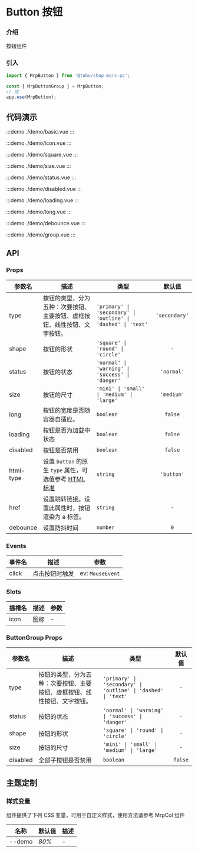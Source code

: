 # Button 按钮

### 介绍

按钮组件

### 引入

```js
import { MrpButton } from '@tuhu/shop-mars-pc';

const { MrpButtonGroup } = MrpButton;
// 或
app.use(MrpButton);
```

## 代码演示

:::demo ./demo/basic.vue
:::

:::demo ./demo/icon.vue
:::

:::demo ./demo/square.vue
:::

:::demo ./demo/size.vue
:::

:::demo ./demo/status.vue
:::

:::demo ./demo/disabled.vue
:::

:::demo ./demo/loading.vue
:::

:::demo ./demo/long.vue
:::

:::demo ./demo/debounce.vue
:::

:::demo ./demo/group.vue
:::

## API

### Props

| 参数名    | 描述                                                                                                                                          | 类型                                                          |    默认值     |
| --------- | --------------------------------------------------------------------------------------------------------------------------------------------- | ------------------------------------------------------------- | :-----------: |
| type      | 按钮的类型，分为五种：次要按钮、主要按钮、虚框按钮、线性按钮、文字按钮。                                                                      | `'primary' \| 'secondary' \| 'outline' \| 'dashed' \| 'text'` | `'secondary'` |
| shape     | 按钮的形状                                                                                                                                    | `'square' \| 'round' \| 'circle'`                             |      `-`      |
| status    | 按钮的状态                                                                                                                                    | `'normal' \| 'warning' \| 'success' \| 'danger'`              |  `'normal'`   |
| size      | 按钮的尺寸                                                                                                                                    | `'mini' \| 'small' \| 'medium' \| 'large'`                    |  `'medium'`   |
| long      | 按钮的宽度是否随容器自适应。                                                                                                                  | `boolean`                                                     |    `false`    |
| loading   | 按钮是否为加载中状态                                                                                                                          | `boolean`                                                     |    `false`    |
| disabled  | 按钮是否禁用                                                                                                                                  | `boolean`                                                     |    `false`    |
| html-type | 设置 `button` 的原生 `type` 属性，可选值参考 [HTML 标准](https://developer.mozilla.org/en-US/docs/Web/HTML/Element/button#attr-type '_blank') | `string`                                                      |  `'button'`   |
| href      | 设置跳转链接。设置此属性时，按钮渲染为 a 标签。                                                                                               | `string`                                                      |      `-`      |
| debounce  | 设置防抖时间                                                                                                                           | `number`                                                     |    `0`    |


### Events

| 事件名 | 描述           | 参数             |
| ------ | -------------- | ---------------- |
| click  | 点击按钮时触发 | ev: `MouseEvent` |

### Slots

| 插槽名 | 描述 | 参数 |
| ------ | :--: | ---- |
| icon   | 图标 | -    |

### ButtonGroup Props

| 参数名   | 描述                                                                     | 类型                                                          | 默认值  |
| -------- | ------------------------------------------------------------------------ | ------------------------------------------------------------- | :-----: |
| type     | 按钮的类型，分为五种：次要按钮、主要按钮、虚框按钮、线性按钮、文字按钮。 | `'primary' \| 'secondary' \| 'outline' \| 'dashed' \| 'text'` |   `-`   |
| status   | 按钮的状态                                                               | `'normal' \| 'warning' \| 'success' \| 'danger'`              |   `-`   |
| shape    | 按钮的形状                                                               | `'square' \| 'round' \| 'circle'`                             |   `-`   |
| size     | 按钮的尺寸                                                               | `'mini' \| 'small' \| 'medium' \| 'large'`                    |   `-`   |
| disabled | 全部子按钮是否禁用                                                       | `boolean`                                                     | `false` |

## 主题定制

### 样式变量

组件提供了下列 CSS 变量，可用于自定义样式，使用方法请参考 MrpCol 组件

| 名称   | 默认值 | 描述 |
| ------ | ------ | ---- |
| --demo | _80%_  | -    |
